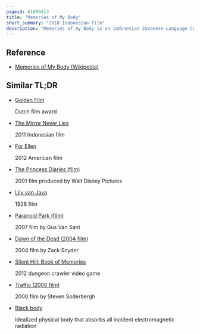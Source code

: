 ```yaml
---
pageid: 61800413
title: "Memories of My Body"
short_summary: "2018 Indonesian film"
description: "Memories of my Body is an indonesian Javanese-Language Coming-Of-Age Drama Film for the upcoming Year 2018 directed by Garin Nugroho and produced by Ifa Isfansyah. The Film tells the Story of a Dancer in the Lengger Tradition revolving around his Introduction to it and finding his Self-Identity. The Plot is loosely based on Dancer Rianto's Life ; Rianto also stars in the Film. The ensemble Cast is Muhammad Khan, Sujiwo Tejo, Teuku Rifnu Wikana, Randy Pangalila, and Endah Laras."
---
```


## Reference

- [Memories of My Body (Wikipedia)](https://en.wikipedia.org/?curid=61800413)

## Similar TL;DR

- [Golden Film](/tldr/en/golden-film)

  Dutch film award

- [The Mirror Never Lies](/tldr/en/the-mirror-never-lies)

  2011 Indonesian film

- [For Ellen](/tldr/en/for-ellen)

  2012 American film

- [The Princess Diaries (film)](/tldr/en/the-princess-diaries-film)

  2001 film produced by Walt Disney Pictures

- [Lily van Java](/tldr/en/lily-van-java)

  1928 film

- [Paranoid Park (film)](/tldr/en/paranoid-park-film)

  2007 film by Gus Van Sant

- [Dawn of the Dead (2004 film)](/tldr/en/dawn-of-the-dead-2004-film)

  2004 film by Zack Snyder

- [Silent Hill: Book of Memories](/tldr/en/silent-hill-book-of-memories)

  2012 dungeon crawler video game

- [Traffic (2000 film)](/tldr/en/traffic-2000-film)

  2000 film by Steven Soderbergh

- [Black body](/tldr/en/black-body)

  Idealized physical body that absorbs all incident electromagnetic radiation
